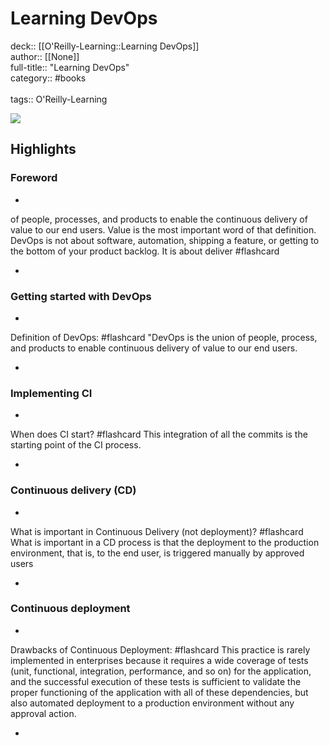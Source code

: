 # Learning DevOps

deck:: [[O'Reilly-Learning::Learning DevOps]]\
author:: [[None]]\
full-title:: "Learning DevOps"\
category:: #books\
\
tags:: O'Reilly-Learning  

![](https://learning.oreilly.com/library/view/learning-devops/9781838642730/ibis_generated_cover_thumbnail.jpg)

## Highlights
### Foreword
- 

of people, processes, and products to enable the continuous delivery of value to our end users. Value is the most important word of that definition. DevOps is not about software, automation, shipping a feature, or getting to the bottom of your product backlog. It is about deliver #flashcard 


    
-
### Getting started with DevOps
- 
 Definition of DevOps: #flashcard 
    "DevOps is the union of people, process, and products to enable continuous delivery of value to our end users.

    
-
### Implementing CI
- 
 When does CI start? #flashcard 
    This integration of all the commits is the starting point of the CI process.

    
-
### Continuous delivery (CD)
- 
 What is important in Continuous Delivery (not deployment)? #flashcard 
    What is important in a CD process is that the deployment to the production environment, that is, to the end user, is triggered manually by approved users

    
-
### Continuous deployment
- 
 Drawbacks of Continuous Deployment: #flashcard 
    This practice is rarely implemented in enterprises because it requires a wide coverage of tests (unit, functional, integration, performance, and so on) for the application, and the successful execution of these tests is sufficient to validate the proper functioning of the application with all of these dependencies, but also automated deployment to a production environment without any approval action.

    
-
